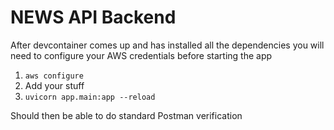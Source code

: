 # NEWS API Backend

After devcontainer comes up and has installed all the dependencies you will need to configure your AWS credentials before starting the app

1. `aws configure`
2. Add your stuff
3. `uvicorn app.main:app --reload`

Should then be able to do standard Postman verification